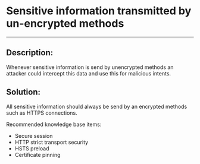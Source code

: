 # Sensitive information transmitted by un-encrypted methods
-------

## Description:

Whenever sensitive information is send by unencrypted methods an attacker could intercept
this data and use this for malicious intents.

## Solution:

All sensitive information should always be send by an encrypted methods
such as HTTPS connections.

Recommended knowledge base items:

- Secure session
- HTTP strict transport security
- HSTS preload
- Certificate pinning
